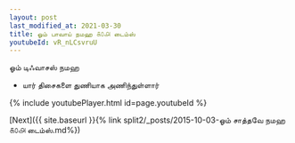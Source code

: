 ```yaml
---
layout: post
last_modified_at: 2021-03-30
title: ஓம் பாவாய் நமஹ ௧௦௮ டைம்ஸ்
youtubeId: vR_nLCsvruU
---
```

 
 
 ஓம் டிஃவாசஸ் நமஹ  
 
 -  யார் திசைகளை துணியாக அணிந்துள்ளார் 
 
  
 
  
 
 
 
 
 
 


{% include youtubePlayer.html id=page.youtubeId %}
 
[Next]({{ site.baseurl }}{% link  split2/_posts/2015-10-03-ஓம் சாத்தவே நமஹ ௧௦௮ டைம்ஸ்.md%})
 

